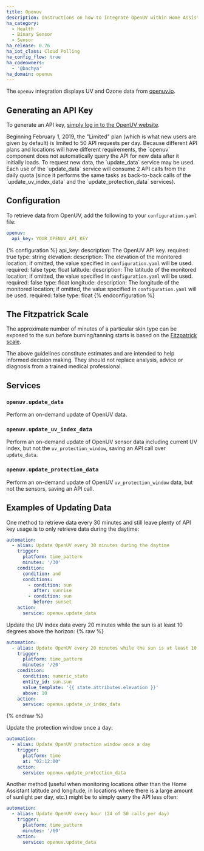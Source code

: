 ```yaml
---
title: Openuv
description: Instructions on how to integrate OpenUV within Home Assistant.
ha_category:
  - Health
  - Binary Sensor
  - Sensor
ha_release: 0.76
ha_iot_class: Cloud Polling
ha_config_flow: true
ha_codeowners:
  - '@bachya'
ha_domain: openuv
---
```


The `openuv` integration displays UV and Ozone data from [openuv.io](https://www.openuv.io/).

## Generating an API Key

To generate an API key,
[simply log in to the OpenUV website](https://www.openuv.io/auth/google).

<div class='note warning'>
Beginning February 1, 2019, the "Limited" plan (which is what new users are
given by default) is limited to 50 API requests per day. Because different
API plans and locations will have different requirements, the `openuv`
component does not automatically query the API for new data after it initially
loads. To request new data, the `update_data` service may be used.
</div>

<div class='note warning'>
Each use of the `update_data` service will consume 2 API calls from the daily quota
(since it performs the same tasks as back-to-back calls of the `update_uv_index_data` and
the `update_protection_data` services).
</div>

## Configuration

To retrieve data from OpenUV, add the following to your `configuration.yaml`
file:

```yaml
openuv:
  api_key: YOUR_OPENUV_API_KEY
```

{% configuration %}
api_key:
  description: The OpenUV API key.
  required: true
  type: string
elevation:
  description: The elevation of the monitored location; if omitted, the value specified in `configuration.yaml` will be used.
  required: false
  type: float
latitude:
  description: The latitude of the monitored location; if omitted, the value specified in `configuration.yaml` will be used.
  required: false
  type: float
longitude:
  description: The longitude of the monitored location; if omitted, the value specified in `configuration.yaml` will be used.
  required: false
  type: float
{% endconfiguration %}

## The Fitzpatrick Scale

The approximate number of minutes of a particular skin type can be exposed to
the sun before burning/tanning starts is based on the
[Fitzpatrick scale](https://en.wikipedia.org/wiki/Fitzpatrick_scale).

<div class='note warning'>
The above guidelines constitute estimates and are intended to help informed
decision making. They should not replace analysis, advice or diagnosis from a
trained medical professional.
</div>

## Services

### `openuv.update_data`

Perform an on-demand update of OpenUV data.

### `openuv.update_uv_index_data`

Perform an on-demand update of OpenUV sensor data including current UV index, but not the `uv_protection_window`, saving an API call over `update_data`.

### `openuv.update_protection_data`

Perform an on-demand update of OpenUV `uv_protection_window` data, but not the sensors, saving an API call.

## Examples of Updating Data

One method to retrieve data every 30 minutes and still leave plenty of API key
usage is to only retrieve data during the daytime:

```yaml
automation:
  - alias: Update OpenUV every 30 minutes during the daytime
    trigger:
      platform: time_pattern
      minutes: '/30'
    condition:
      condition: and
      conditions:
        - condition: sun
          after: sunrise
        - condition: sun
          before: sunset
    action:
      service: openuv.update_data
```

Update the UV index data every 20 minutes while the sun is at least 10 degrees above the horizon:
{% raw %}
```yaml
automation:
  - alias: Update OpenUV every 20 minutes while the sun is at least 10 degrees above the horizon
    trigger:
      platform: time_pattern
      minutes: '/20'
    condition:
      condition: numeric_state
      entity_id: sun.sun
      value_template: '{{ state.attributes.elevation }}'
      above: 10
    action:
      service: openuv.update_uv_index_data
```
{% endraw %}

Update the protection window once a day:
```yaml
automation:
  - alias: Update OpenUV protection window once a day
    trigger:
      platform: time
      at: "02:12:00"
    action:
      service: openuv.update_protection_data
```

Another method (useful when monitoring locations other than the Home Assistant latitude
and longitude, in locations where there is a large amount of sunlight per day,
etc.) might be to simply query the API less often:

```yaml
automation:
  - alias: Update OpenUV every hour (24 of 50 calls per day)
    trigger:
      platform: time_pattern
      minutes: '/60'
    action:
      service: openuv.update_data
```
